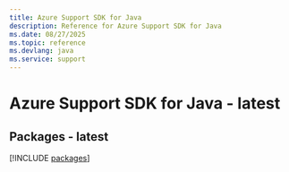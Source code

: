 ```yaml
---
title: Azure Support SDK for Java
description: Reference for Azure Support SDK for Java
ms.date: 08/27/2025
ms.topic: reference
ms.devlang: java
ms.service: support
---
```

# Azure Support SDK for Java - latest
## Packages - latest
[!INCLUDE [packages](support-index.md)]